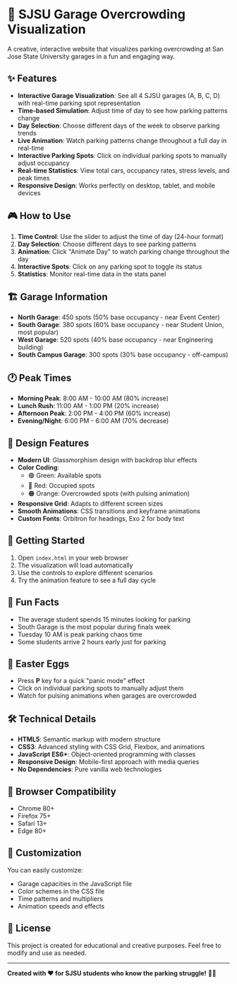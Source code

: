 # 🚗 SJSU Garage Overcrowding Visualization

A creative, interactive website that visualizes parking overcrowding at San Jose State University garages in a fun and engaging way.

## ✨ Features

- **Interactive Garage Visualization**: See all 4 SJSU garages (A, B, C, D) with real-time parking spot representation
- **Time-based Simulation**: Adjust time of day to see how parking patterns change
- **Day Selection**: Choose different days of the week to observe parking trends
- **Live Animation**: Watch parking patterns change throughout a full day in real-time
- **Interactive Parking Spots**: Click on individual parking spots to manually adjust occupancy
- **Real-time Statistics**: View total cars, occupancy rates, stress levels, and peak times
- **Responsive Design**: Works perfectly on desktop, tablet, and mobile devices

## 🎮 How to Use

1. **Time Control**: Use the slider to adjust the time of day (24-hour format)
2. **Day Selection**: Choose different days to see parking patterns
3. **Animation**: Click "Animate Day" to watch parking change throughout the day
4. **Interactive Spots**: Click on any parking spot to toggle its status
5. **Statistics**: Monitor real-time data in the stats panel

## 🏗️ Garage Information

- **North Garage**: 450 spots (50% base occupancy - near Event Center)
- **South Garage**: 380 spots (60% base occupancy - near Student Union, most popular)  
- **West Garage**: 520 spots (40% base occupancy - near Engineering building)
- **South Campus Garage**: 300 spots (30% base occupancy - off-campus)

## 🕐 Peak Times

- **Morning Peak**: 8:00 AM - 10:00 AM (80% increase)
- **Lunch Rush**: 11:00 AM - 1:00 PM (20% increase)
- **Afternoon Peak**: 2:00 PM - 4:00 PM (60% increase)
- **Evening/Night**: 6:00 PM - 6:00 AM (70% decrease)

## 🎨 Design Features

- **Modern UI**: Glassmorphism design with backdrop blur effects
- **Color Coding**: 
  - 🟢 Green: Available spots
  - 🔴 Red: Occupied spots
  - 🟠 Orange: Overcrowded spots (with pulsing animation)
- **Responsive Grid**: Adapts to different screen sizes
- **Smooth Animations**: CSS transitions and keyframe animations
- **Custom Fonts**: Orbitron for headings, Exo 2 for body text

## 🚀 Getting Started

1. Open `index.html` in your web browser
2. The visualization will load automatically
3. Use the controls to explore different scenarios
4. Try the animation feature to see a full day cycle

## 🎯 Fun Facts

- The average student spends 15 minutes looking for parking
- South Garage is the most popular during finals week
- Tuesday 10 AM is peak parking chaos time
- Some students arrive 2 hours early just for parking

## 🎁 Easter Eggs

- Press **P** key for a quick "panic mode" effect
- Click on individual parking spots to manually adjust them
- Watch for pulsing animations when garages are overcrowded

## 🛠️ Technical Details

- **HTML5**: Semantic markup with modern structure
- **CSS3**: Advanced styling with CSS Grid, Flexbox, and animations
- **JavaScript ES6+**: Object-oriented programming with classes
- **Responsive Design**: Mobile-first approach with media queries
- **No Dependencies**: Pure vanilla web technologies

## 📱 Browser Compatibility

- Chrome 80+
- Firefox 75+
- Safari 13+
- Edge 80+

## 🎨 Customization

You can easily customize:
- Garage capacities in the JavaScript file
- Color schemes in the CSS file
- Time patterns and multipliers
- Animation speeds and effects

## 📄 License

This project is created for educational and creative purposes. Feel free to modify and use as needed.

---

**Created with ❤️ for SJSU students who know the parking struggle!** 🚗💨
